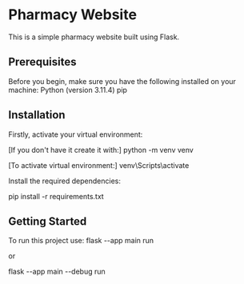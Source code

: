 # Pharmacy Website
This is a simple pharmacy website built using Flask.


## Prerequisites
Before you begin, make sure you have the following installed on your machine:
Python (version 3.11.4)
pip

## Installation
Firstly, activate your virtual environment:

[If you don't have it create it with:]
python -m venv venv

[To activate virtual environment:]
venv\Scripts\activate

Install the required dependencies: 

pip install -r requirements.txt

## Getting Started
To run this project use:
flask --app main run

or

flask --app main --debug run